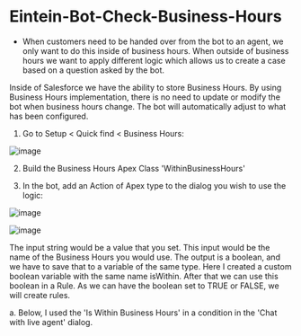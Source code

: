 # Eintein-Bot-Check-Business-Hours
- When customers need to be handed over from the bot to an agent, we only want to do this
inside of business hours. When outside of business hours we want to apply different logic which
allows us to create a case based on a question asked by the bot.

Inside of Salesforce we have the ability to store Business Hours. 
By using Business Hours implementation, there is no need to update or modify the bot when business hours change.
The bot will automatically adjust to what has been configured.

1. Go to Setup < Quick find < Business Hours:

![image](https://user-images.githubusercontent.com/37139091/217378766-7f30b7b0-9f8d-497e-b542-2fbc722f97ae.png)

2. Build the Business Hours Apex Class 'WithinBusinessHours'

3. In the bot, add an Action of Apex type to the dialog you wish to use the logic:

![image](https://user-images.githubusercontent.com/37139091/217380378-1c4acaea-2e0f-4840-b5fb-b499af9b0a8f.png)


![image](https://user-images.githubusercontent.com/37139091/217380415-181a4129-c216-45c9-ad99-fcbdecddb0a8.png)


The input string would be a value that you set. This input would be the name of the Business
Hours you would use.
The output is a boolean, and we have to save that to a variable of the same type. Here I created
a custom boolean variable with the same name isWithin.
After that we can use this boolean in a Rule. As we can have the boolean set to TRUE or
FALSE, we will create rules. 

a. Below, I used the 'Is Within Business Hours' in a condition in the 'Chat with live agent' dialog.
